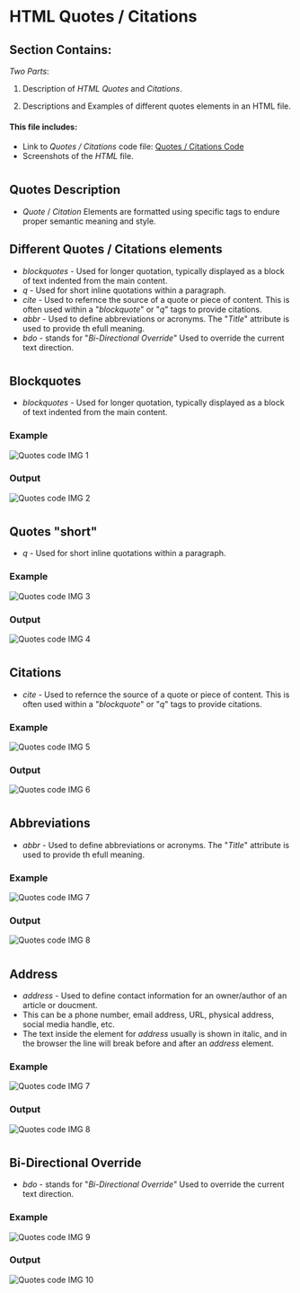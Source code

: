 # HTML Quotes / Citations

## Section Contains:

*Two Parts*:

1. Description of *HTML Quotes* and *Citations*.

2. Descriptions and Examples of different quotes elements in an HTML file.


#### This file includes:

* Link to *Quotes / Citations* code file: [Quotes / Citations Code](quotes_code/index.html "Quotes / Citations file")
* Screenshots of the *HTML* file.

# 

## Quotes Description

* *Quote* / *Citation* Elements are formatted using specific tags to endure proper semantic meaning and style. 

## Different Quotes / Citations elements

* *blockquotes* - Used for longer quotation, typically displayed as a block of text indented from the main content.
* *q* - Used for short inline quotations within a paragraph. 
* *cite* - Used to refernce the source of a quote or piece of content. This is often used within a "*blockquote*" or "*q*" tags to provide citations.
* *abbr* - Used to define abbreviations or acronyms. The "*Title*" attribute is used to provide th efull meaning. 
* *bdo* - stands for "*Bi-Directional Override*" Used to override the current text direction.

#

## Blockquotes

* *blockquotes* - Used for longer quotation, typically displayed as a block of text indented from the main content.

### Example

![Quotes code IMG 1](img/quotes_code_img_1.PNG "Quotes code IMG 1")

### Output

![Quotes code IMG 2](img/quotes_code_img_2.PNG "Quotes code IMG 2")

#

## Quotes "short"

* *q* - Used for short inline quotations within a paragraph.

### Example

![Quotes code IMG 3](img/quotes_code_img_3.PNG "Quotes code IMG 3")

### Output

![Quotes code IMG 4](img/quotes_code_img_4.PNG "Quotes code IMG 4")

#

## Citations

* *cite* - Used to refernce the source of a quote or piece of content. This is often used within a "*blockquote*" or "*q*" tags to provide citations.

### Example

![Quotes code IMG 5](img/quotes_code_img_5.PNG "Quotes code IMG 5")

### Output

![Quotes code IMG 6](img/quotes_code_img_6.PNG "Quotes code IMG 6")

#

## Abbreviations

* *abbr* - Used to define abbreviations or acronyms. The "*Title*" attribute is used to provide th efull meaning. 

### Example

![Quotes code IMG 7](img/quotes_code_img_7.PNG "Quotes code IMG 7")

### Output

![Quotes code IMG 8](img/quotes_code_img_8.PNG "Quotes code IMG 8")

#

## Address

* *address* - Used to define contact information for an owner/author of an article or doucment. 
* This can be a phone number, email address, URL, physical address, social media handle, etc. 
* The text inside the element for *address* usually is shown in italic, and in the browser the line will break before and after an *address* element.  

### Example

![Quotes code IMG 7](img/quotes_code_img_7.PNG "Quotes code IMG 7")

### Output

![Quotes code IMG 8](img/quotes_code_img_8.PNG "Quotes code IMG 8")

#

## Bi-Directional Override

* *bdo* - stands for "*Bi-Directional Override*" Used to override the current text direction.

### Example

![Quotes code IMG 9](img/quotes_code_img_9.PNG "Quotes code IMG 9")

### Output

![Quotes code IMG 10](img/quotes_code_img_10.PNG "Quotes code IMG 10")

#



